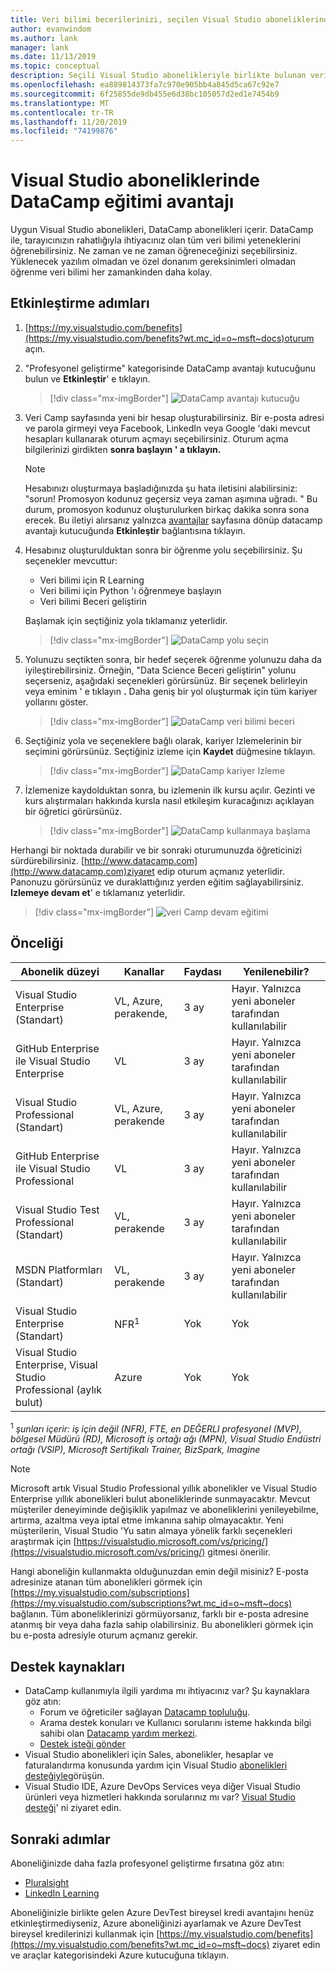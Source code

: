 ```yaml
---
title: Veri bilimi becerilerinizi, seçilen Visual Studio aboneliklerindeki DataCamp avantajını kullanarak geliştirin. | Microsoft Docs
author: evanwindom
ms.author: lank
manager: lank
ms.date: 11/13/2019
ms.topic: conceptual
description: Seçili Visual Studio abonelikleriyle birlikte bulunan veri Camp eğitim aboneliği hakkında bilgi edinin.
ms.openlocfilehash: ea889814373fa7c970e905bb4a845d5ca67c92e7
ms.sourcegitcommit: 6f25855de9db455e6d38bc105057d2ed1e7454b9
ms.translationtype: MT
ms.contentlocale: tr-TR
ms.lasthandoff: 11/20/2019
ms.locfileid: "74199876"
---
```

# <a name="the-datacamp-training-benefit-in-visual-studio-subscriptions"></a>Visual Studio aboneliklerinde DataCamp eğitimi avantajı
Uygun Visual Studio abonelikleri, DataCamp abonelikleri içerir.  DataCamp ile, tarayıcınızın rahatlığıyla ihtiyacınız olan tüm veri bilimi yeteneklerini öğrenebilirsiniz. Ne zaman ve ne zaman öğreneceğinizi seçebilirsiniz. Yüklenecek yazılım olmadan ve özel donanım gereksinimleri olmadan öğrenme veri bilimi her zamankinden daha kolay.

## <a name="activation-steps"></a>Etkinleştirme adımları
1. [https://my.visualstudio.com/benefits](https://my.visualstudio.com/benefits?wt.mc_id=o~msft~docs)oturum açın.

2. "Profesyonel geliştirme" kategorisinde DataCamp avantajı kutucuğunu bulun ve **Etkinleştir**' e tıklayın.
   > [!div class="mx-imgBorder"]
   > ![DataCamp avantajı kutucuğu](_img/vs-datacamp/vs-datacamp-tile-2.png)

3. Veri Camp sayfasında yeni bir hesap oluşturabilirsiniz.  Bir e-posta adresi ve parola girmeyi veya Facebook, LinkedIn veya Google 'daki mevcut hesapları kullanarak oturum açmayı seçebilirsiniz.  Oturum açma bilgilerinizi girdikten **sonra başlayın ' a tıklayın.**

   > [!NOTE]
   > Hesabınızı oluşturmaya başladığınızda şu hata iletisini alabilirsiniz: "sorun!  Promosyon kodunuz geçersiz veya zaman aşımına uğradı. "  Bu durum, promosyon kodunuz oluşturulurken birkaç dakika sonra sona erecek.  Bu iletiyi alırsanız yalnızca [avantajlar](https://my.visualstudio.com/benefits) sayfasına dönüp datacamp avantajı kutucuğunda **Etkinleştir** bağlantısına tıklayın.

4. Hesabınız oluşturulduktan sonra bir öğrenme yolu seçebilirsiniz.  Şu seçenekler mevcuttur:
    - Veri bilimi için R Learning
    - Veri bilimi için Python 'ı öğrenmeye başlayın
    - Veri bilimi Beceri geliştirin

   Başlamak için seçtiğiniz yola tıklamanız yeterlidir.
   > [!div class="mx-imgBorder"]
   > ![DataCamp yolu seçin](_img/vs-datacamp/vs-datacamp-choose-path.png)

5. Yolunuzu seçtikten sonra, bir hedef seçerek öğrenme yolunuzu daha da iyileştirebilirsiniz.  Örneğin, "Data Science Beceri geliştirin" yolunu seçerseniz, aşağıdaki seçenekleri görürsünüz. Bir seçenek belirleyin veya eminim ' e tıklayın **.** Daha geniş bir yol oluşturmak için tüm kariyer yollarını göster.
   > [!div class="mx-imgBorder"]
   > ![DataCamp veri bilimi beceri](_img/vs-datacamp/vs-datacamp-datascience.png)

6. Seçtiğiniz yola ve seçeneklere bağlı olarak, kariyer Izlemelerinin bir seçimini görürsünüz.  Seçtiğiniz izleme için **Kaydet** düğmesine tıklayın.
   > [!div class="mx-imgBorder"]
   > ![DataCamp kariyer Izleme](_img/vs-datacamp/vs-datacamp-all-tracks.png)

7. İzlemenize kaydolduktan sonra, bu izlemenin ilk kursu açılır.  Gezinti ve kurs alıştırmaları hakkında kursla nasıl etkileşim kuracağınızı açıklayan bir öğretici görürsünüz.

   > [!div class="mx-imgBorder"]
   > ![DataCamp kullanmaya başlama](_img/vs-datacamp/vs-datacamp-getting-started.png)

Herhangi bir noktada durabilir ve bir sonraki oturumunuzda öğreticinizi sürdürebilirsiniz.  [http://www.datacamp.com](http://www.datacamp.com)ziyaret edip oturum açmanız yeterlidir.  Panonuzu görürsünüz ve duraklattığınız yerden eğitim sağlayabilirsiniz. **Izlemeye devam et**' e tıklamanız yeterlidir.

> [!div class="mx-imgBorder"]
> ![veri Camp devam eğitimi](_img/vs-datacamp/vs-datacamp-continue-training.png)

## <a name="eligibility"></a>Önceliği
| Abonelik düzeyi                                                 |     Kanallar                                            | Faydası                                                          | Yenilenebilir?    |
|--------------------------------------------------------------------|---------------------------------------------------------|------------------------------------------------------------------|---------------|
| Visual Studio Enterprise (Standart)   | VL, Azure, perakende, | 3 ay       |  Hayır.  Yalnızca yeni aboneler tarafından kullanılabilir          |
| GitHub Enterprise ile Visual Studio Enterprise   | VL | 3 ay       |  Hayır.  Yalnızca yeni aboneler tarafından kullanılabilir          |
| Visual Studio Professional (Standart) | VL, Azure, perakende                                       | 3 ay                                                            |  Hayır.  Yalnızca yeni aboneler tarafından kullanılabilir           |
| GitHub Enterprise ile Visual Studio Professional| VL | 3 ay                                                            |  Hayır.  Yalnızca yeni aboneler tarafından kullanılabilir           |
| Visual Studio Test Professional (Standart)                         | VL, perakende                                              | 3 ay                                             |  Hayır.  Yalnızca yeni aboneler tarafından kullanılabilir           |
| MSDN Platformları (Standart)                                          | VL, perakende                                              | 3 ay                                              |  Hayır.  Yalnızca yeni aboneler tarafından kullanılabilir           |
| Visual Studio Enterprise (Standart)  | NFR<sup>1</sup> |Yok  | Yok |
| Visual Studio Enterprise, Visual Studio Professional (aylık bulut) | Azure | Yok | Yok |

<sup>1</sup>  *şunları içerir: iş için değil (NFR), FTE, en DEĞERLI profesyonel (MVP), bölgesel Müdürü (RD), Microsoft iş ortağı ağı (MPN), Visual Studio Endüstri ortağı (VSIP), Microsoft Sertifikalı Trainer, BizSpark, Imagine*

> [!NOTE]
> Microsoft artık Visual Studio Professional yıllık abonelikler ve Visual Studio Enterprise yıllık abonelikleri bulut aboneliklerinde sunmayacaktır. Mevcut müşteriler deneyiminde değişiklik yapılmaz ve aboneliklerini yenileyebilme, artırma, azaltma veya iptal etme imkanına sahip olmayacaktır. Yeni müşterilerin, Visual Studio 'Yu satın almaya yönelik farklı seçenekleri araştırmak için [https://visualstudio.microsoft.com/vs/pricing/](https://visualstudio.microsoft.com/vs/pricing/) gitmesi önerilir.

Hangi aboneliğin kullanmakta olduğunuzdan emin değil misiniz?  E-posta adresinize atanan tüm abonelikleri görmek için [https://my.visualstudio.com/subscriptions](https://my.visualstudio.com/subscriptions?wt.mc_id=o~msft~docs) bağlanın. Tüm aboneliklerinizi görmüyorsanız, farklı bir e-posta adresine atanmış bir veya daha fazla sahip olabilirsiniz.  Bu abonelikleri görmek için bu e-posta adresiyle oturum açmanız gerekir.

## <a name="support-resources"></a>Destek kaynakları
- DataCamp kullanımıyla ilgili yardıma mı ihtiyacınız var?  Şu kaynaklara göz atın:
  - Forum ve öğreticiler sağlayan [Datacamp topluluğu](https://www.datacamp.com/community/tutorials).
  - Arama destek konuları ve Kullanıcı sorularını isteme hakkında bilgi sahibi olan [Datacamp yardım merkezi](https://support.datacamp.com/hc).
  - [Destek isteği gönder](https://support.datacamp.com/hc/requests/new)
- Visual Studio abonelikleri için Sales, abonelikler, hesaplar ve faturalandırma konusunda yardım için Visual Studio [abonelikleri desteğiyle](https://visualstudio.microsoft.com/subscriptions/support/)görüşün.
- Visual Studio IDE, Azure DevOps Services veya diğer Visual Studio ürünleri veya hizmetleri hakkında sorularınız mı var?  [Visual Studio desteği](https://visualstudio.microsoft.com/support/)' ni ziyaret edin.

## <a name="next-steps"></a>Sonraki adımlar
Aboneliğinizde daha fazla profesyonel geliştirme fırsatına göz atın:
- [Pluralsight](vs-pluralsight.md)
- [LinkedIn Learning](vs-linkedin-learning.md)


Aboneliğinizle birlikte gelen Azure DevTest bireysel kredi avantajını henüz etkinleştirmediyseniz, Azure aboneliğinizi ayarlamak ve Azure DevTest bireysel kredilerinizi kullanmak için [https://my.visualstudio.com/benefits](https://my.visualstudio.com/benefits?wt.mc_id=o~msft~docs) ziyaret edin ve araçlar kategorisindeki Azure kutucuğuna tıklayın.